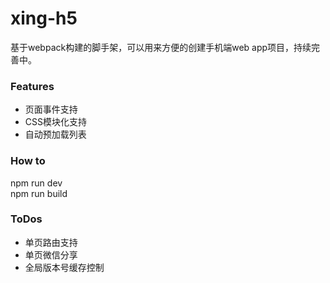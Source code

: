 # xing-h5
基于webpack构建的脚手架，可以用来方便的创建手机端web app项目，持续完善中。

### Features
* 页面事件支持
* CSS模块化支持
* 自动预加载列表

### How to
npm run dev<br>
npm run build 

### ToDos
* 单页路由支持
* 单页微信分享
* 全局版本号缓存控制
